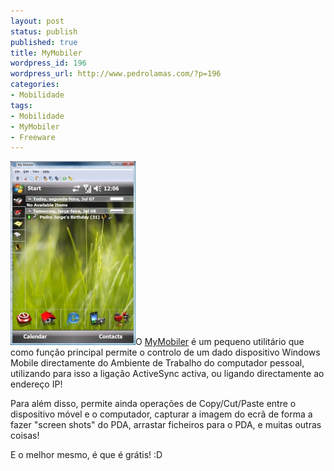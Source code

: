 ```yaml
---
layout: post
status: publish
published: true
title: MyMobiler
wordpress_id: 196
wordpress_url: http://www.pedrolamas.com/?p=196
categories:
- Mobilidade
tags:
- Mobilidade
- MyMobiler
- Freeware
---
```

[![MyMobiler](wp-content/uploads/2008/07/mymobiler.jpg "MyMobiler")](http://www.mtux.com/)O [MyMobiler](http://www.mtux.com/) é um pequeno utilitário que como função principal permite o controlo de um dado dispositivo Windows Mobile directamente do Ambiente de Trabalho do computador pessoal, utilizando para isso a ligação ActiveSync activa, ou ligando directamente ao endereço IP!

Para além disso, permite ainda operações de Copy/Cut/Paste entre o dispositivo móvel e o computador, capturar a imagem do ecrã de forma a fazer "screen shots" do PDA, arrastar ficheiros para o PDA, e muitas outras coisas!

E o melhor mesmo, é que é grátis! :D
